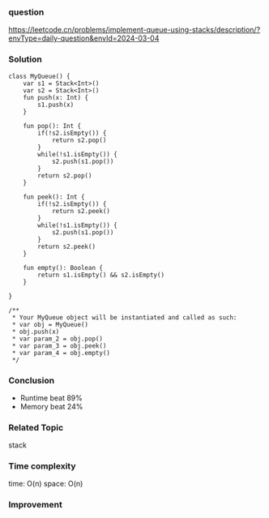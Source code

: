 ### question
https://leetcode.cn/problems/implement-queue-using-stacks/description/?envType=daily-question&envId=2024-03-04

### Solution
```
class MyQueue() {
    var s1 = Stack<Int>()
    var s2 = Stack<Int>()
    fun push(x: Int) {
        s1.push(x)
    }

    fun pop(): Int {
        if(!s2.isEmpty()) {
            return s2.pop()
        }
        while(!s1.isEmpty()) {
            s2.push(s1.pop())
        }
        return s2.pop()
    }

    fun peek(): Int {
        if(!s2.isEmpty()) {
            return s2.peek()
        }
        while(!s1.isEmpty()) {
            s2.push(s1.pop())
        }
        return s2.peek()
    }

    fun empty(): Boolean {
        return s1.isEmpty() && s2.isEmpty()
    }

}

/**
 * Your MyQueue object will be instantiated and called as such:
 * var obj = MyQueue()
 * obj.push(x)
 * var param_2 = obj.pop()
 * var param_3 = obj.peek()
 * var param_4 = obj.empty()
 */
```
### Conclusion
- Runtime beat 89% 
- Memory beat 24%

### Related Topic
stack

### Time complexity
time: O(n)
space: O(n)

### Improvement